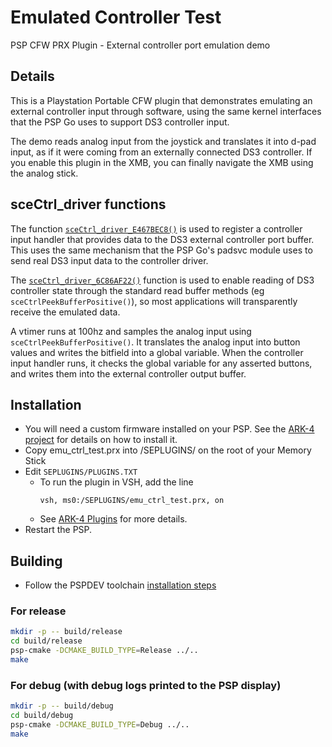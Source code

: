 # Emulated Controller Test

PSP CFW PRX Plugin - External controller port emulation demo

## Details

This is a Playstation Portable CFW plugin that demonstrates emulating an external controller input through software, using the same kernel interfaces that the PSP Go uses to support DS3 controller input.

The demo reads analog input from the joystick and translates it into d-pad input, as if it were coming from an externally connected DS3 controller.
If you enable this plugin in the XMB, you can finally navigate the XMB using the analog stick.

## sceCtrl_driver functions

The function [`sceCtrl_driver_E467BEC8()`](https://github.com/uofw/uofw/blob/7ca6ba13966a38667fa7c5c30a428ccd248186cf/src/kd/ctrl/ctrl.c#L902-L924) is used to register a controller input handler that provides data to the DS3 external controller port buffer. This uses the same mechanism that the PSP Go's padsvc module uses to send real DS3 input data to the controller driver.

The [`sceCtrl_driver_6C86AF22()`](https://github.com/uofw/uofw/blob/7ca6ba13966a38667fa7c5c30a428ccd248186cf/src/kd/ctrl/ctrl.c#L1180-L1184) function is used to enable reading of DS3 controller state through the standard read buffer methods (eg `sceCtrlPeekBufferPositive()`), so most applications will transparently receive the emulated data.

A vtimer runs at 100hz and samples the analog input using `sceCtrlPeekBufferPositive()`. It translates the analog input into button values and writes the bitfield into a global variable. When the controller input handler runs, it checks the global variable for any asserted buttons, and writes them into the external controller output buffer.

## Installation

* You will need a custom firmware installed on your PSP. See the [ARK-4 project](github.com/PSP-Archive/ARK-4) for details on how to install it.
* Copy emu_ctrl_test.prx into /SEPLUGINS/ on the root of your Memory Stick
* Edit `SEPLUGINS/PLUGINS.TXT`
  * To run the plugin in VSH, add the line
    ```
    vsh, ms0:/SEPLUGINS/emu_ctrl_test.prx, on
    ```
  * See [ARK-4 Plugins](https://github.com/PSP-Archive/ARK-4/wiki/Plugins) for more details. 
* Restart the PSP.

## Building

* Follow the PSPDEV toolchain [installation steps](https://pspdev.github.io/installation.html)

### For release

```bash
mkdir -p -- build/release
cd build/release
psp-cmake -DCMAKE_BUILD_TYPE=Release ../..
make
```

### For debug (with debug logs printed to the PSP display)

```bash
mkdir -p -- build/debug
cd build/debug
psp-cmake -DCMAKE_BUILD_TYPE=Debug ../..
make
```